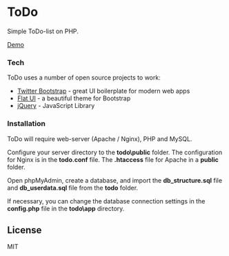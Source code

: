 # ToDo

Simple ToDo-list on PHP.

[Demo](http://todo.lukin.site/)

### Tech

ToDo uses a number of open source projects to work:

* [Twitter Bootstrap](http://twitter.github.com/bootstrap/) - great UI boilerplate for modern web apps
* [Flat UI](http://designmodo.github.io/Flat-UI/) - a beautiful theme for Bootstrap
* [jQuery](http://jquery.com) - JavaScript Library

### Installation
ToDo will require web-server (Apache / Nginx), PHP and MySQL.

Configure your server directory to the **todo\public** folder. The configuration for Nginx is in the **todo.conf** file. The **.htaccess** file for Apache in a **public** folder.

Open phpMyAdmin, create a database, and import the **db_structure.sql** file and **db_userdata.sql** file from the **todo** folder.

If necessary, you can change the database connection settings in the **config.php** file in the **todo\app** directory.


License
----

MIT

